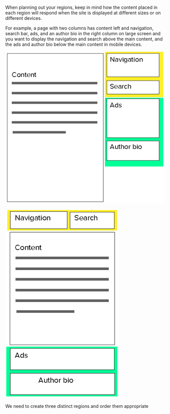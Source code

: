 When planning out your regions, keep in mind how the content placed in each region will respond when the site is displayed at different sizes or on different devices.

For example, a page with two columns has content left and navigation, search bar, ads, and an author bio in the right column on large screen and you want to display the navigation and search above the main content, and the ads and author bio below the main content in mobile devices.

![](/assets/concept-regions_03.png)



![](/assets/concept-regions_07.png)

We need to create three distinct regions and order them appropriate

